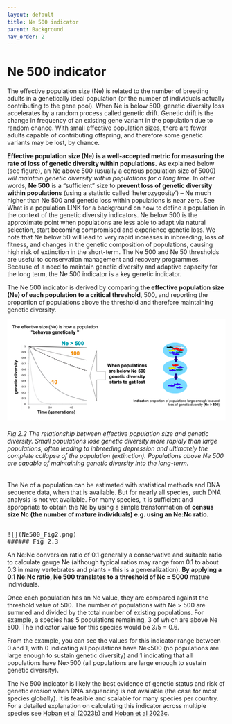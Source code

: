 ```yaml
---
layout: default
title: Ne 500 indicator
parent: Background
nav_order: 2
---
```


# Ne 500 indicator

The effective population size (Ne) is related to the number of breeding adults in a genetically ideal population (or the number of individuals actually contributing to the gene pool). When Ne is below 500, genetic diversity loss accelerates by a random process called genetic drift. Genetic drift is the change in frequency of an existing gene variant in the population due to random chance. With small effective population sizes, there are fewer adults capable of contributing offspring, and therefore some genetic variants may be lost, by chance.

**Effective population size (Ne) is a well-accepted metric for measuring the rate of loss of genetic diversity within populations.** As explained below (see figure), an Ne above 500 (usually a census population size of 5000) *will maintain genetic diversity within populations for a long time*. In other words, **Ne 500** is a “sufficient” size to **prevent loss of genetic diversity within populations** (using a statistic called ‘heterozygosity’) – Ne much higher than Ne 500 and genetic loss within populations is near zero. See What is a population LINK for a background on how to define a population in the context of the genetic diversity indicators. Ne below 500 is the approximate point when populations are less able to adapt via natural selection, start becoming compromised and experience genetic loss. We note that Ne below 50 will lead to very rapid increases in inbreeding, loss of fitness, and changes in the genetic composition of populations, causing high risk of extinction in the short-term. The Ne 500 and Ne 50 thresholds are useful to conservation management and recovery programmes. Because of a need to maintain genetic diversity and adaptive capacity for the long term, the Ne 500 indicator is a key genetic indicator.

The Ne 500 indicator is derived by comparing **the effective population size (Ne) of each population to a critical threshold**, 500, and reporting the proportion of populations above the threshold and therefore maintaining genetic diversity. 


![](Ne500_Fig1.png)

###### Fig 2.2 *The relationship between effective population size and genetic diversity. Small populations lose genetic diversity more rapidly than large populations, often leading to inbreeding depression and ultimately the complete collapse of the population (extinction). Populations above Ne 500 are capable of maintaining genetic diversity into the long-term.*


The Ne of a population can be estimated with statistical methods and DNA sequence data, when that is available. But for nearly all species, such DNA analysis is not yet available. For many species, it is sufficient and appropriate to obtain the Ne by using a simple transformation of **census size Nc (the number of mature individuals) e.g. using an Ne:Nc ratio.**


<pre> 
![](Ne500_Fig2.png)
###### Fig 2.3
</pre>


An Ne:Nc conversion ratio of 0.1 generally a conservative and suitable ratio to calculate gauge Ne (although typical ratios may range from 0.1 to about 0.3 in many vertebrates and plants - this is a generalization). **By applying a 0.1 Ne:Nc ratio, Ne 500 translates to a threshold of Nc = 5000** mature individuals.  

Once each population has an Ne value, they are compared against the threshold value of 500. The number of populations with Ne > 500 are summed and divided by the total number of existing populations. For example, a species has 5 populations remaining, 3 of which are above Ne 500. The indicator value for this species would be 3/5 = 0.6. 

From the example, you can see the values for this indicator range between 0 and 1, with 0 indicating all populations have Ne<500 (no populations are large enough to sustain genetic diversity) and 1 indicating that all populations have Ne>500 (all populations are large enough to sustain genetic diversity).

The Ne 500 indicator is likely the best evidence of genetic status and risk of genetic erosion when DNA sequencing is not available (the case for most species globally). It is feasible and scalable for many species per country.  For a detailed explanation on calculating this indicator across multiple species see  [Hoban et al (2023b)](https://doi.org/10.1111/conl.12953) and [Hoban et al 2023c](https://doi.org/10.32942/X2QK5W).

